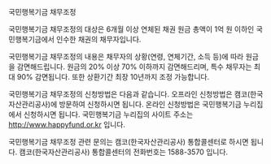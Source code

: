 국민행복기금 채무조정


국민행복기금 채무조정의 대상은 6개월 이상 연체된 채권 원금 총액이 1억 원 이하인 국민행복기금에서 인수한 채권의 채무자입니다.


국민행복기금 채무조정의 내용은 채무자의 상황(연령, 연체기간, 소득 등)에 따라 원금을 감면해드립니다. 원금의 20% 이상 70% 이하까지 감면해드리며, 특수 채무자는 최대 90% 감면됩니다. 또한 상환기간 최장 10년까지 조정 가능합니다.


국민행복기금 채무조정의 신청방법은 다음과 같습니다.
오프라인 신청방법은 캠코(한국자산관리공사)에 방문하여 신청하시면 됩니다.
온라인 신청방법은 국민행복기금 누리집에서 신청하시면 됩니다. 국민행복기금 누리집의 사이트 주소는 http://www.happyfund.or.kr 입니다.


국민행복기금 채무조정 관련 문의는 캠코(한국자산관리공사) 통합콜센터로 하시면 됩니다. 캠코(한국자산관리공사) 통합콜센터의 전화번호는 1588-3570 입니다.